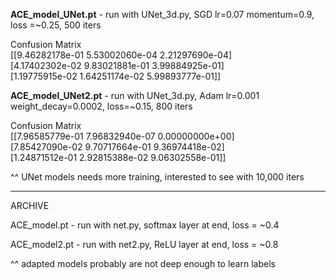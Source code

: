 <strong>ACE_model_UNet.pt</strong> - run with UNet_3d.py, SGD lr=0.07 momentum=0.9, loss =~0.25, 500 iters

Confusion Matrix<br>
[[9.46282178e-01 5.53002060e-04 2.21297690e-04]<br>
[4.17402302e-02 9.83021881e-01 3.99884925e-01]<br>
 [1.19775915e-02 1.64251174e-02 5.99893777e-01]]

<strong>ACE_model_UNet2.pt</strong> - run with UNet_3d.py, Adam lr=0.001 weight_decay=0.0002, loss=~0.15, 800 iters

Confusion Matrix<br>
[[7.96585779e-01 7.96832940e-07 0.00000000e+00]<br>
 [7.85427090e-02 9.70717664e-01 9.36974418e-02]<br>
 [1.24871512e-01 2.92815388e-02 9.06302558e-01]]

^^ UNet models needs more training, interested to see with 10,000 iters

___

ARCHIVE

ACE_model.pt - run with net.py, softmax layer at end, loss = ~0.4

ACE_model2.pt - run with net2.py, ReLU layer at end, loss = ~0.8

^^ adapted models probably are not deep enough to learn labels
